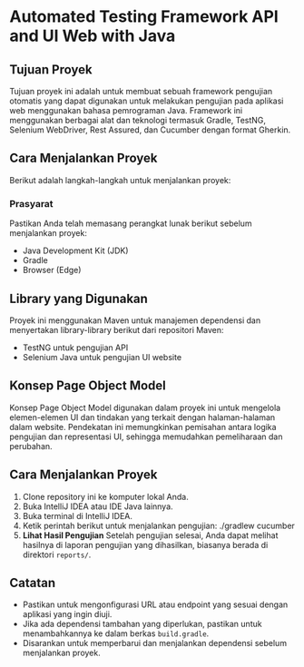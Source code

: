 # Automated Testing Framework API and UI Web with Java

## Tujuan Proyek
Tujuan proyek ini adalah untuk membuat sebuah framework pengujian otomatis yang dapat digunakan untuk melakukan pengujian pada aplikasi web menggunakan bahasa pemrograman Java. Framework ini menggunakan berbagai alat dan teknologi termasuk Gradle, TestNG, Selenium WebDriver, Rest Assured, dan Cucumber dengan format Gherkin.

## Cara Menjalankan Proyek
Berikut adalah langkah-langkah untuk menjalankan proyek:

### Prasyarat
Pastikan Anda telah memasang perangkat lunak berikut sebelum menjalankan proyek:
- Java Development Kit (JDK)
- Gradle
- Browser (Edge)

## Library yang Digunakan
Proyek ini menggunakan Maven untuk manajemen dependensi dan menyertakan library-library berikut dari repositori Maven:
- TestNG untuk pengujian API
- Selenium Java untuk pengujian UI website

## Konsep Page Object Model
Konsep Page Object Model digunakan dalam proyek ini untuk mengelola elemen-elemen UI dan tindakan yang terkait dengan halaman-halaman dalam website. Pendekatan ini memungkinkan pemisahan antara logika pengujian dan representasi UI, sehingga memudahkan pemeliharaan dan perubahan.

## Cara Menjalankan Proyek
1. Clone repository ini ke komputer lokal Anda.
2. Buka IntelliJ IDEA atau IDE Java lainnya.
3. Buka terminal di IntelliJ IDEA.
4. Ketik perintah berikut untuk menjalankan pengujian: ./gradlew cucumber
5. **Lihat Hasil Pengujian**
Setelah pengujian selesai, Anda dapat melihat hasilnya di laporan pengujian yang dihasilkan, biasanya berada di direktori `reports/`.

## Catatan
- Pastikan untuk mengonfigurasi URL atau endpoint yang sesuai dengan aplikasi yang ingin diuji.
- Jika ada dependensi tambahan yang diperlukan, pastikan untuk menambahkannya ke dalam berkas `build.gradle`.
- Disarankan untuk memperbarui dan menjalankan dependensi sebelum menjalankan proyek.
